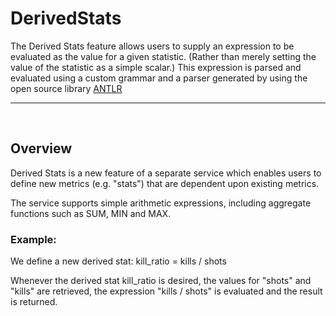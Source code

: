 # DerivedStats

The Derived Stats feature allows users to supply an expression to be evaluated as the value for a given statistic. (Rather than merely setting the value of the statistic as a simple scalar.) This expression is parsed and evaluated using a custom grammar and a parser generated by using the open source library [ANTLR](https://github.com/antlr/antlr4)

---
<br>

## Overview
Derived Stats is a new feature of a separate service which enables users to define new metrics (e.g. "stats") that are dependent upon existing metrics. 

The service supports simple arithmetic expressions, including aggregate functions such as SUM, MIN and MAX.
<br>

### Example:
We define a new derived stat: kill_ratio = kills / shots

Whenever the derived stat kill_ratio is desired, the values for "shots" and "kills" are retrieved, the expression "kills / shots" is evaluated and the result is returned.
<br>


